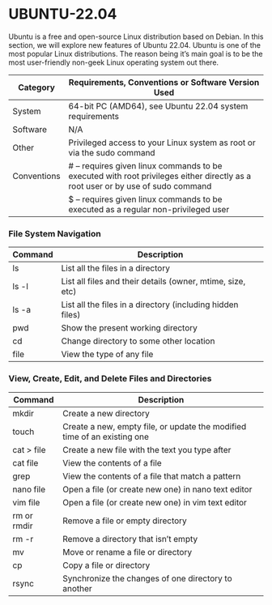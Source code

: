 # UBUNTU-22.04

Ubuntu is a free and open-source Linux distribution based on Debian. In this section, we will explore new features of Ubuntu 22.04.
Ubuntu is one of the most popular Linux distributions. The reason being it’s main goal is to be the most user-friendly non-geek Linux operating system out there.



| Category  | Requirements, Conventions or Software Version Used     |
| ------------- | ------------- | 
| System       | 64-bit PC (AMD64), see Ubuntu 22.04 system requirements        | 
| Software          | N/A        | 
| Other	    |     Privileged access to your Linux system as root or via the sudo command |
| Conventions |     # – requires given linux commands to be executed with root privileges either directly as a root user or by use of sudo command
|             | $ – requires given linux commands to be executed as a regular non-privileged user |

###  File System Navigation

| Command     | Description      | 
| ------------- | ------------- | 
| ls| 	List all the files in a directory |
| ls -l |	List all files and their details (owner, mtime, size, etc) |
| ls -a |	List all the files in a directory (including hidden files)
| pwd	| Show the present working directory |
| cd |	Change directory to some other location |
| file |	View the type of any file |



### View, Create, Edit, and Delete Files and Directories
| Command     | Description      | 
| ------------- | ------------- | 
| mkdir| Create a new directory |
|touch|	Create a new, empty file, or update the modified time of an existing one |
|cat > file	| Create a new file with the text you type after |
|cat file|	View the contents of a file |
|grep|	View the contents of a file that match a pattern |
|nano file|	Open a file (or create new one) in nano text editor |
|vim file|	Open a file (or create new one) in vim text editor |
|rm or rmdir|	Remove a file or empty directory |
|rm -r|	Remove a directory that isn’t empty |
|mv	|Move or rename a file or directory |
|cp	|Copy a file or directory |
|rsync|	Synchronize the changes of one directory to another |





